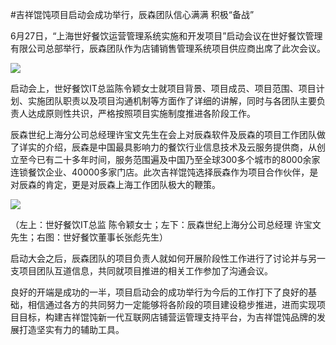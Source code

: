 #吉祥馄饨项目启动会成功举行，辰森团队信心满满  积极“备战”

6月27日，“上海世好餐饮运营管理系统实施和开发项目”启动会议在世好餐饮管理有限公司总部举行，辰森团队作为店铺销售管理系统项目供应商出席了此次会议。

![](http://www.choicesoft.com.cn/UploadFile/201671135917171.jpg)

启动会上，世好餐饮IT总监陈令颖女士就项目背景、项目成员、项目范围、项目计划、实施团队职责以及项目沟通机制等方面作了详细的讲解，同时与各团队主要负责人达成原则性共识，严格按照项目实施制度推进各阶段工作。

辰森世纪上海分公司总经理许宝文先生在会上对辰森软件及辰森的项目工作团队做了详实的介绍，辰森是中国最具影响力的餐饮行业信息技术及云服务提供商，从创立至今已有二十多年时间，服务范围遍及中国乃至全球300多个城市的8000余家连锁餐饮企业、40000多家门店。此次吉祥馄饨选择辰森作为项目合作伙伴，是对辰森的肯定，更是对辰森上海工作团队极大的鞭策。
    
 ![](http://www.choicesoft.com.cn/UploadFile/20167114010221.jpg)
 
（左上：世好餐饮IT总监 陈令颖女士；左下：辰森世纪上海分公司总经理 许宝文先生；右图：世好餐饮董事长张彪先生）
 
 启动大会之后，辰森团队的项目负责人就如何开展阶段性工作进行了讨论并与另一支项目团队互道信息，共同就项目推进的相关工作参加了沟通会议。
 
良好的开端是成功的一半，项目启动会的成功举行为今后的工作打下了良好的基础，相信通过各方的共同努力一定能够将各阶段的项目建设稳步推进，进而实现项目目标，构建吉祥馄饨新一代互联网店铺营运管理支持平台，为吉祥馄饨品牌的发展打造坚实有力的辅助工具。